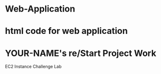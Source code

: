 # Web-Application
# html code for web application 

<!DOCTYPE html>
<html>
<body>

<h1>YOUR-NAME's re/Start Project Work</h1>

<p>EC2 Instance Challenge Lab</p>

</body>
</html>
